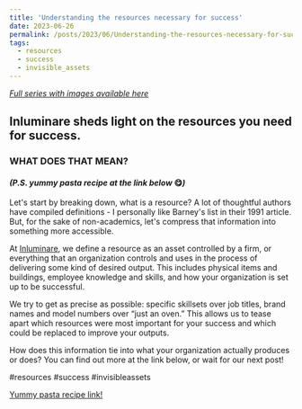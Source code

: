 ```yaml
---
title: 'Understanding the resources necessary for success'
date: 2023-06-26
permalink: /posts/2023/06/Understanding-the-resources-necessary-for-success
tags:
  - resources
  - success
  - invisible_assets
---
```


*[Full series with images available here](https://inluminare.co/resources/)*

## Inluminare sheds light on the resources you need for success. 

### WHAT DOES THAT MEAN?

#### *(P.S. yummy pasta recipe at the link below* 😋*)*

Let's start by breaking down, what is a resource? A lot of thoughtful authors have compiled definitions - I personally like Barney's list in their 1991 article. But, for the sake of non-academics, let's compress that information into something more accessible.

At [Inluminare](https://inluminare.co/), we define a resource as an asset controlled by a firm, or everything that an organization controls and uses in the process of delivering some kind of desired output. This includes physical items and buildings, employee knowledge and skills, and how your organization is set up to be successful.

We try to get as precise as possible: specific skillsets over job titles, brand names and model numbers over “just an oven.” This allows us to tease apart which resources were most important for your success and which could be replaced to improve your outputs.

How does this information tie into what your organization actually produces or does? You can find out more at the link below, or wait for our next post!

#resources #success #invisibleassets

[Yummy pasta recipe link!](https://cooking.nytimes.com/recipes/1015178-marcella-hazans-tomato-sauce)
